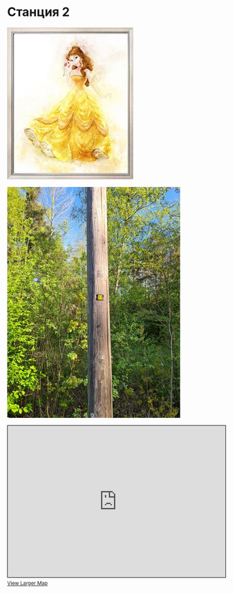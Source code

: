 <script type="javascript">if (!document.cookie.split('; ').find(row => row.startsWith('questStarted'))) { window.location.href = "404.md" }</script>

# Станция 2

![Stage 2](img/02.jpg)

![Path 2](path/02.jpg)

<iframe width="100%" height="350" frameborder="0" scrolling="no" marginheight="0" marginwidth="0" src="https://www.openstreetmap.org/export/embed.html?bbox=24.89536285400391%2C59.46310173022756%2C24.904031753540043%2C59.46692283909308&amp;layer=mapnik&amp;marker=59.465012338662525%2C24.899697303771973" style="border: 1px solid black"></iframe><br/><small><a href="https://www.openstreetmap.org/?mlat=59.46501&amp;mlon=24.89970#map=17/59.46501/24.89970&amp;layers=N">View Larger Map</a></small>
